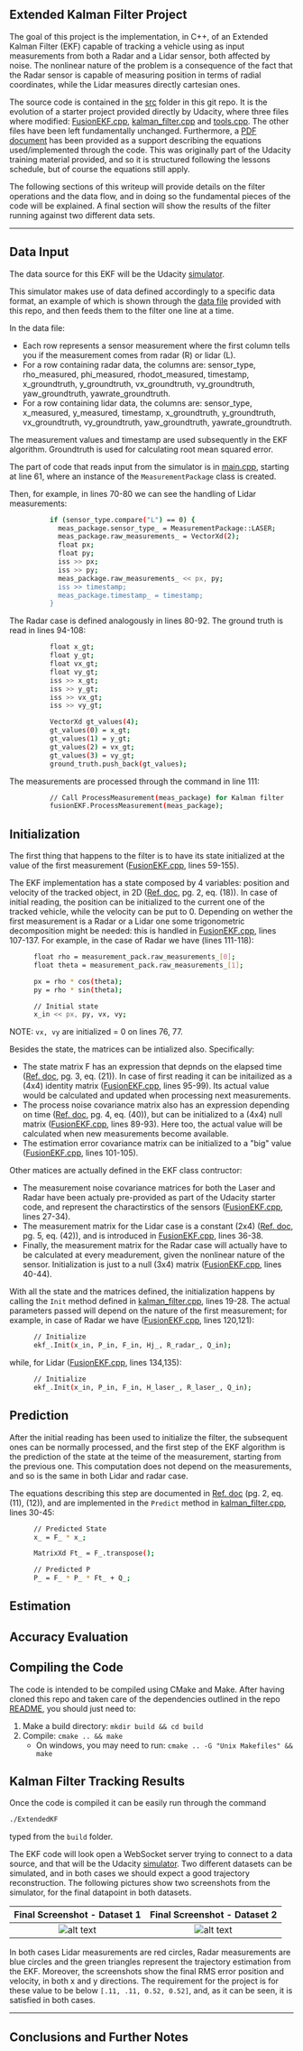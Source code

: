 
## Extended Kalman Filter Project


The goal of this project is the implementation, in C++, of an Extended Kalman Filter (EKF) capable of tracking a vehicle using as input measurements from both a Radar and a Lidar sensor, both affected by noise. The nonlinear nature of the problem is a consequence of the fact that the Radar sensor is capable of measuring position in terms of radial coordinates, while the Lidar measures directly cartesian ones. 

The source code is contained in the [src](./src) folder in this git repo. It is the evolution of a starter project provided directly by Udacity, where three files where modified: [FusionEKF.cpp](./src/FusionEKF.cpp), [kalman_filter.cpp](./src/kalman_filter.cpp) and [tools.cpp](./src/tools.cpp). The other files have been left fundamentally unchanged.
Furthermore, a [PDF document](./Docs/sensor-fusion-ekf-reference.pdf) has been provided as a support describing the equations used/implemented through the code. This was originally part of the Udacity training material provided, and so it is structured following the lessons schedule, but of course the equations still apply.

The following sections of this writeup will provide details on the filter operations and the data flow, and in doing so the fundamental pieces of the code will be explained. A final section will show the results of the filter running against two different data sets. 

[//]: # (Image References)

[image1]: ./pictures/Dataset_1_Final_Screenshot.png "Dataset 1 Final Results Screenshot"
[image2]: ./pictures/Dataset_2_Final_Screenshot.png "Dataset 2 Final Results Screenshot"

---
## Data Input

The data source for this EKF will be the Udacity [simulator](https://github.com/udacity/self-driving-car-sim/releases).

This simulator makes use of data defined accordingly to a specific data format, an example of which is shown through 
the [data file](./data/obj_pose-laser-radar-synthetic-input.txt) provided with this repo, and then feeds them to the filter one line at a time. 

In the data file:

* Each row represents a sensor measurement where the first column tells you if the measurement comes from radar (R) or lidar (L).
* For a row containing radar data, the columns are: sensor_type, rho_measured, phi_measured, rhodot_measured, timestamp, x_groundtruth, y_groundtruth, vx_groundtruth, vy_groundtruth, yaw_groundtruth, yawrate_groundtruth.
* For a row containing lidar data, the columns are: sensor_type, x_measured, y_measured, timestamp, x_groundtruth, y_groundtruth, vx_groundtruth, vy_groundtruth, yaw_groundtruth, yawrate_groundtruth.

The measurement values and timestamp are used subsequently in the EKF algorithm. Groundtruth is used for calculating root mean squared error.

The part of code that reads input from the simulator is in [main.cpp](./src/main.cpp), starting at line 61, where an instance  of the  ``MeasurementPackage`` class is created.

Then, for example, in lines 70-80 we can see the handling of Lidar measurements:

```sh
          if (sensor_type.compare("L") == 0) {
            meas_package.sensor_type_ = MeasurementPackage::LASER;
            meas_package.raw_measurements_ = VectorXd(2);
            float px;
            float py;
            iss >> px;
            iss >> py;
            meas_package.raw_measurements_ << px, py;
            iss >> timestamp;
            meas_package.timestamp_ = timestamp;
          }
```

The Radar case is defined analogously in lines 80-92.
The ground truth is read in lines 94-108:

```sh
          float x_gt;
          float y_gt;
          float vx_gt;
          float vy_gt;
          iss >> x_gt;
          iss >> y_gt;
          iss >> vx_gt;
          iss >> vy_gt;

          VectorXd gt_values(4);
          gt_values(0) = x_gt;
          gt_values(1) = y_gt;
          gt_values(2) = vx_gt;
          gt_values(3) = vy_gt;
          ground_truth.push_back(gt_values);
```

The measurements are processed through the command in line 111:

```sh
          // Call ProcessMeasurement(meas_package) for Kalman filter
          fusionEKF.ProcessMeasurement(meas_package);
```

## Initialization

The first thing that happens to the filter is to have its state initialized at the value of the first measurement ([FusionEKF.cpp](./src/FusionEKF.cpp), lines 59-155).

The EKF implementation has a state composed by 4 variables: position and velocity of the tracked object, in 2D ([Ref. doc](./Docs/sensor-fusion-ekf-reference.pdf), pg. 2, eq. (18)). 
In case of initial reading, the position can be initialized to the current one of the tracked vehicle, while the velocity can be put to 0. Depending on wether the first measurement is a Radar or a Lidar one some trigonometric decomposition might be needed: this is handled in [FusionEKF.cpp](./src/FusionEKF.cpp), lines 107-137. For example, in the case of Radar we have (lines 111-118):

```sh
      float rho = measurement_pack.raw_measurements_[0];
      float theta = measurement_pack.raw_measurements_[1];

      px = rho * cos(theta);
      py = rho * sin(theta);

      // Initial state
      x_in << px, py, vx, vy;
```

NOTE: `vx, vy` are initialized = 0 on lines 76, 77.

Besides the state, the matrices can be intialized also. Specifically:

* The state matrix F has an expression that depnds on the elapsed time ([Ref. doc](./Docs/sensor-fusion-ekf-reference.pdf), pg. 3, eq. (21)). In case of first reading it can be initailized as a (4x4) identity matrix ([FusionEKF.cpp](./src/FusionEKF.cpp), lines 95-99). Its actual value would be calculated and updated when processing next measurements.
* The process noise covariance matrix also has an expression depending on time ([Ref. doc](./Docs/sensor-fusion-ekf-reference.pdf), pg. 4, eq. (40)), but can be initialized to a (4x4) null matrix ([FusionEKF.cpp](./src/FusionEKF.cpp), lines 89-93). Here too, the actual value will be calculated when new measurements become available.
* The estimation error covariance matrix can be initialized to a "big" value ([FusionEKF.cpp](./src/FusionEKF.cpp), lines 101-105).

Other matices are actually defined in the EKF class contructor:

* The measurement noise covariance matrices for both the Laser and Radar have been actualy pre-provided as part of the Udacity starter code, and represent the charactirstics of the sensors ([FusionEKF.cpp](./src/FusionEKF.cpp), lines 27-34).
* The measurement matrix for the Lidar case is a constant (2x4) ([Ref. doc](./Docs/sensor-fusion-ekf-reference.pdf), pg. 5, eq. (42)), and is introduced in [FusionEKF.cpp](./src/FusionEKF.cpp), lines 36-38.
* Finally, the measurement matrix for the Radar case will actually have to be calculated at every meadurement, given the nonlinear nature of the sensor. Initialization is just to a null (3x4) matrix ([FusionEKF.cpp](./src/FusionEKF.cpp), lines 40-44).

With all the state and the matrices defined, the initialization happens by calling the `Init` method defined in [kalman_filter.cpp](./src/kalman_filter.cpp), lines 19-28. The actual parameters passed will depend on the nature of the first measurement; for example, in case of Radar we have ([FusionEKF.cpp](./src/FusionEKF.cpp), lines 120,121):

```sh
      // Initialize
      ekf_.Init(x_in, P_in, F_in, Hj_, R_radar_, Q_in);
```

while, for Lidar ([FusionEKF.cpp](./src/FusionEKF.cpp), lines 134,135):

```sh
      // Initialize
      ekf_.Init(x_in, P_in, F_in, H_laser_, R_laser_, Q_in);
```
      
## Prediction

After the initial reading has been used to initialize the filter, the subsequent ones can be normally processed, and the first step of the EKF algorithm is the prediction of the state at the teime of the measurement, starting from the previous one. This computation does not depend on the measurements, and so is the same in both Lidar and radar case.

The equations describing this step are documented in [Ref. doc](./Docs/sensor-fusion-ekf-reference.pdf) (pg. 2, eq. (11), (12)), and are implemented in the `Predict` method in [kalman_filter.cpp](./src/kalman_filter.cpp), lines 30-45:

```sh
      // Predicted State
      x_ = F_ * x_;

      MatrixXd Ft_ = F_.transpose();

      // Predicted P
      P_ = F_ * P_ * Ft_ + Q_;
```



## Estimation

## Accuracy Evaluation

## Compiling the Code

The code is intended to be compiled using CMake and Make. After having cloned this repo and taken care of the dependencies outlined in the repo [README](./README.md), you should just need to: 

1. Make a build directory: `mkdir build && cd build`
2. Compile: `cmake .. && make` 
   * On windows, you may need to run: `cmake .. -G "Unix Makefiles" && make`

## Kalman Filter Tracking Results

Once the code is compiled it can be easily run through the command

```sh
./ExtendedKF
```

typed from the ``build`` folder.

The EKF code will look open a WebSocket server trying to connect to a data source, and that will be the Udacity [simulator](https://github.com/udacity/self-driving-car-sim/releases).
Two different datasets can be simulated, and in both cases we should expect a good trajectory reconstruction. The following pictures show two screenshots from the simulator, for the final datapoint in both datasets. 

Final Screenshot - Dataset 1    |  Final Screenshot - Dataset 2
:-------------------------:|:-------------------------:
![alt text][image1] |  ![alt text][image2]

In both cases Lidar measurements are red circles, Radar measurements are blue circles and the green triangles represent the  trajectory estimation from the EKF.
Moreover, the screenshots show the final RMS error position and velocity, in both x and y directions. The requirement for the project is for these value to be below `[.11, .11, 0.52, 0.52]`, and, as it can be seen, it is satisfied in both cases.

---
## Conclusions and Further Notes

